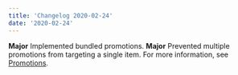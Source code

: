 ```yaml
---
title: 'Changelog 2020-02-24'
date: '2020-02-24'
---
```

**Major** Implemented bundled promotions.
**Major** Prevented multiple promotions from targeting a single item. For more information, see [Promotions](/docs/commerce-cloud/promotions/promotions#multiple-promotions-for-the-same-sku).
